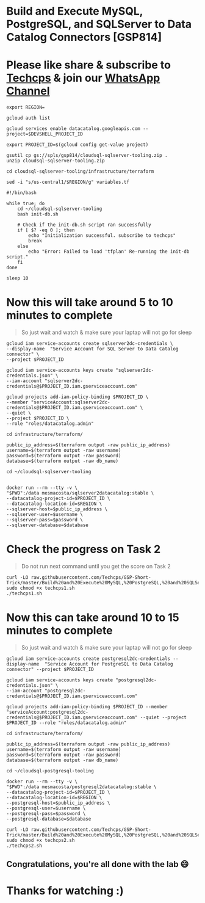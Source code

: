 
# Build and Execute MySQL, PostgreSQL, and SQLServer to Data Catalog Connectors [GSP814]

# Please like share & subscribe to [Techcps](https://www.youtube.com/@techcps) & join our [WhatsApp Channel](https://whatsapp.com/channel/0029Va9nne147XeIFkXYv71A)

```
export REGION=
```

```
gcloud auth list

gcloud services enable datacatalog.googleapis.com --project=$DEVSHELL_PROJECT_ID

export PROJECT_ID=$(gcloud config get-value project)

gsutil cp gs://spls/gsp814/cloudsql-sqlserver-tooling.zip .
unzip cloudsql-sqlserver-tooling.zip

cd cloudsql-sqlserver-tooling/infrastructure/terraform

sed -i "s/us-central1/$REGION/g" variables.tf

#!/bin/bash

while true; do
    cd ~/cloudsql-sqlserver-tooling
    bash init-db.sh

    # Check if the init-db.sh script ran successfully
    if [ $? -eq 0 ]; then
        echo "Initialization successful. subscribe to techcps"
        break
    else
        echo "Error: Failed to load 'tfplan' Re-running the init-db script."
    fi
done

sleep 10
```
# Now this will take around 5 to 10 minutes to complete
> So just wait and watch & make sure your laptap will not go for sleep

```
gcloud iam service-accounts create sqlserver2dc-credentials \
--display-name  "Service Account for SQL Server to Data Catalog connector" \
--project $PROJECT_ID

gcloud iam service-accounts keys create "sqlserver2dc-credentials.json" \
--iam-account "sqlserver2dc-credentials@$PROJECT_ID.iam.gserviceaccount.com"

gcloud projects add-iam-policy-binding $PROJECT_ID \
--member "serviceAccount:sqlserver2dc-credentials@$PROJECT_ID.iam.gserviceaccount.com" \
--quiet \
--project $PROJECT_ID \
--role "roles/datacatalog.admin"
```

```
cd infrastructure/terraform/

public_ip_address=$(terraform output -raw public_ip_address)
username=$(terraform output -raw username)
password=$(terraform output -raw password)
database=$(terraform output -raw db_name)

cd ~/cloudsql-sqlserver-tooling


docker run --rm --tty -v \
"$PWD":/data mesmacosta/sqlserver2datacatalog:stable \
--datacatalog-project-id=$PROJECT_ID \
--datacatalog-location-id=$REGION \
--sqlserver-host=$public_ip_address \
--sqlserver-user=$username \
--sqlserver-pass=$password \
--sqlserver-database=$database
```

# Check the progress on Task 2 
> Do not run next command until you get the score on Task 2

```
curl -LO raw.githubusercontent.com/Techcps/GSP-Short-Trick/master/Build%20and%20Execute%20MySQL,%20PostgreSQL,%20and%20SQLServer%20to%20Data%20Catalog%20Connectors/techcps1.sh
sudo chmod +x techcps1.sh
./techcps1.sh
```
# Now this can take around 10 to 15 minutes to complete
> So just wait and watch & make sure your laptap will not go for sleep

```
gcloud iam service-accounts create postgresql2dc-credentials --display-name  "Service Account for PostgreSQL to Data Catalog connector" --project $PROJECT_ID

gcloud iam service-accounts keys create "postgresql2dc-credentials.json" \
--iam-account "postgresql2dc-credentials@$PROJECT_ID.iam.gserviceaccount.com"

gcloud projects add-iam-policy-binding $PROJECT_ID --member "serviceAccount:postgresql2dc-credentials@$PROJECT_ID.iam.gserviceaccount.com" --quiet --project $PROJECT_ID --role "roles/datacatalog.admin"

```

```
cd infrastructure/terraform/

public_ip_address=$(terraform output -raw public_ip_address)
username=$(terraform output -raw username)
password=$(terraform output -raw password)
database=$(terraform output -raw db_name)

cd ~/cloudsql-postgresql-tooling

docker run --rm --tty -v \
"$PWD":/data mesmacosta/postgresql2datacatalog:stable \
--datacatalog-project-id=$PROJECT_ID \
--datacatalog-location-id=$REGION \
--postgresql-host=$public_ip_address \
--postgresql-user=$username \
--postgresql-pass=$password \
--postgresql-database=$database
```

```
curl -LO raw.githubusercontent.com/Techcps/GSP-Short-Trick/master/Build%20and%20Execute%20MySQL,%20PostgreSQL,%20and%20SQLServer%20to%20Data%20Catalog%20Connectors/techcps2.sh
sudo chmod +x techcps2.sh
./techcps2.sh
```
## Congratulations, you're all done with the lab 😄

# Thanks for watching :)
